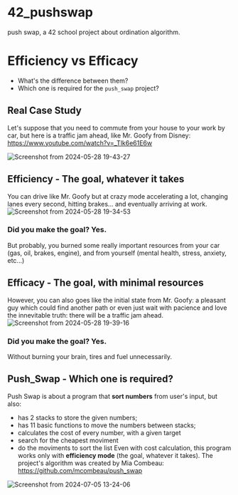 # 42_pushswap
push swap, a 42 school project about ordination algorithm.

# Efficiency vs Efficacy
- What's the difference between them?
- Which one is required for the ```push_swap``` project?

## Real Case Study
Let's suppose that you need to commute from your house to your work by car, but here is a traffic jam ahead, like Mr. Goofy from Disney:
https://www.youtube.com/watch?v=_Tlk6e61E6w


![Screenshot from 2024-05-28 19-43-27](https://github.com/biralavor/42_pushswap/assets/80487147/b1850197-2313-418f-a358-9bcae563a12c)

## Efficiency - The goal, whatever it takes
You can drive like Mr. Goofy but at crazy mode accelerating a lot, changing lanes every second, hitting brakes... and eventually arriving at work.
![Screenshot from 2024-05-28 19-34-53](https://github.com/biralavor/42_pushswap/assets/80487147/1f2185cd-e3bf-4101-bd46-376fc05b07fd)

### Did you make the goal? **Yes**.
But probably, you burned some really important resources from your car (gas, oil, brakes, engine), and from yourself (mental health, stress, anxiety, etc...)

## Efficacy - The goal, with minimal resources
However, you can also goes like the initial state from Mr. Goofy: a pleasant guy which could find another path or even just wait with pacience and love the innevitable truth: there will be a traffic jam ahead.
![Screenshot from 2024-05-28 19-39-16](https://github.com/biralavor/42_pushswap/assets/80487147/230b0780-9505-41fc-b768-865745012a84)

### Did you make the goal? **Yes**.
Without burning your brain, tires and fuel unnecessarily.

## Push_Swap - Which one is required?
Push Swap is about a program that **sort numbers** from user's input, but also:
- has 2 stacks to store the given numbers;
- has 11 basic functions to move the numbers between stacks;
- calculates the cost of every number, with a given target
- search for the cheapest moviment
- do the moviments to sort the list
Even with cost calculation, this program works only with **efficiency mode** (the goal, whatever it takes).
The project's algorithm was created by Mia Combeau: https://github.com/mcombeau/push_swap

![Screenshot from 2024-07-05 13-24-06](https://github.com/biralavor/42_pushswap/assets/80487147/4c5fe75c-3006-4f0d-9fc2-27a555022c1f)

